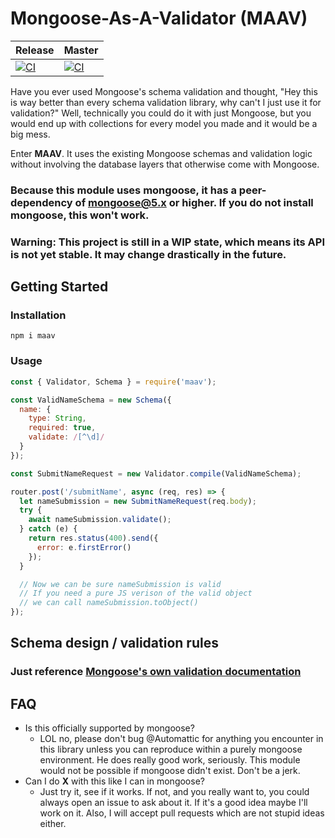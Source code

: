 # Mongoose-As-A-Validator (MAAV)
| Release | Master |
|---------|--------|
| [![CI](https://github.com/unusualbob/maav/actions/workflows/tests.yml/badge.svg?branch=release)](https://github.com/unusualbob/maav/actions/workflows/tests.yml) | [![CI](https://github.com/unusualbob/maav/actions/workflows/tests.yml/badge.svg)](https://github.com/unusualbob/maav/actions/workflows/tests.yml) |

Have you ever used Mongoose's schema validation and thought, "Hey this is way better than
every schema validation library, why can't I just use it for validation?" Well, technically you
could do it with just Mongoose, but you would end up with collections for every model you made and it would
be a big mess.

Enter **MAAV**. It uses the existing Mongoose schemas and validation logic without involving
the database layers that otherwise come with Mongoose.

### Because this module uses mongoose, it has a peer-dependency of mongoose@5.x or higher. If you do not install mongoose, this won't work.

### Warning: This project is still in a WIP state, which means its API is not yet stable. It may change drastically in the future.

## Getting Started
### Installation
```
npm i maav
```
### Usage
```js
const { Validator, Schema } = require('maav');

const ValidNameSchema = new Schema({
  name: {
    type: String,
    required: true,
    validate: /[^\d]/
  }
});

const SubmitNameRequest = new Validator.compile(ValidNameSchema);

router.post('/submitName', async (req, res) => {
  let nameSubmission = new SubmitNameRequest(req.body);
  try {
    await nameSubmission.validate();
  } catch (e) {
    return res.status(400).send({
      error: e.firstError()
    });
  }

  // Now we can be sure nameSubmission is valid
  // If you need a pure JS verison of the valid object
  // we can call nameSubmission.toObject()
});
```

## Schema design / validation rules
### Just reference [Mongoose's own validation documentation](https://mongoosejs.com/docs/validation.html)


## FAQ
* Is this officially supported by mongoose?
  * LOL no, please don't bug @Automattic for anything you encounter in this library
  unless you can reproduce within a purely mongoose environment. He does really good
  work, seriously. This module would not be possible if mongoose didn't exist. Don't be a jerk.
* Can I do **X** with this like I can in mongoose?
  * Just try it, see if it works. If not, and you really want to, you could always open an issue 
  to ask about it. If it's a good idea maybe I'll work on it. Also, I will accept pull
  requests which are not stupid ideas either.
